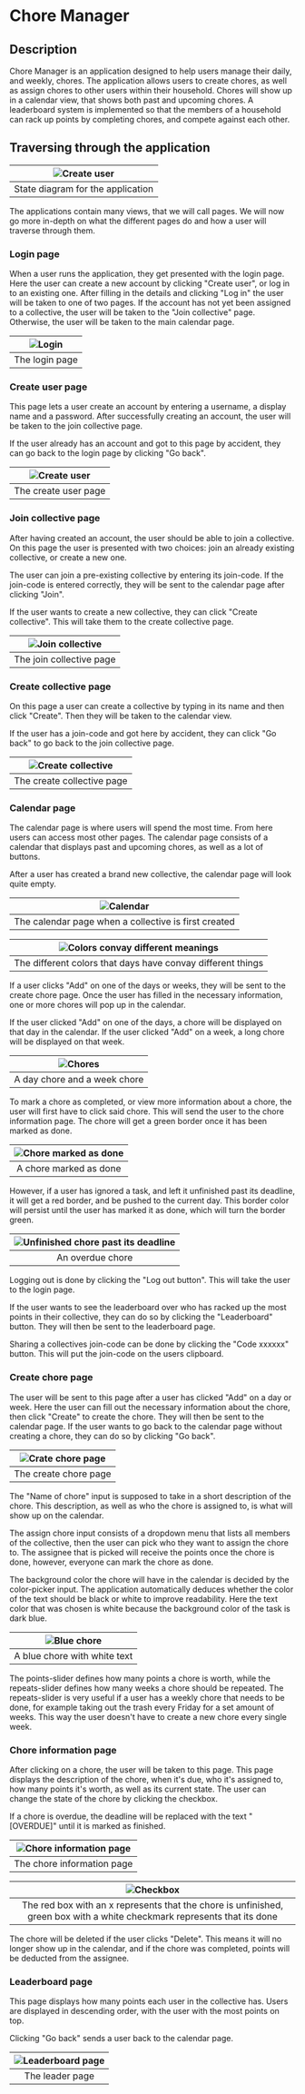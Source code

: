 # Chore Manager
## Description
Chore Manager is an application designed to help users manage their daily, and weekly, chores. The application allows users to create chores, as well as assign chores to other users within their household. Chores will show up in a calendar view, that shows both past and upcoming chores. A leaderboard system is implemented so that the members of a household can rack up points by completing chores, and compete against each other.

## Traversing through the application

|![Create user](../img/stateDiagram.png)|
|:--:|
|State diagram for the application|

The applications contain many views, that we will call pages. We will now go more in-depth on what the different pages do and how a user will traverse through them.

### Login page
When a user runs the application, they get presented with the login page. Here the user can create a new account by clicking "Create user", or log in to an existing one. After filling in the details and clicking "Log in" the user will be taken to one of two pages. If the account has not yet been assigned to a collective, the user will be taken to the "Join collective" page. Otherwise, the user will be taken to the main calendar page.

|![Login](../img/login.png)|
|:--:|
|The login page|

### Create user page
This page lets a user create an account by entering a username, a display name and a password. After successfully creating an account, the user will be taken to the join collective page. 

If the user already has an account and got to this page by accident, they can go back to the login page by clicking "Go back".

|![Create user](../img/create.png)|
|:--:|
|The create user page|

### Join collective page
After having created an account, the user should be able to join a collective. On this page the user is presented with two choices: join an already existing collective, or create a new one. 

The user can join a pre-existing collective by entering its join-code. If the join-code is entered correctly, they will be sent to the calendar page after clicking "Join".

If the user wants to create a new collective, they can click "Create collective". This will take them to the create collective page.

|![Join collective](../img/joinCollective.png)|
|:--:|
|The join collective page|

### Create collective page
On this page a user can create a collective by typing in its name and then click "Create". Then they will be taken to the calendar view.

If the user has a join-code and got here by accident, they can click "Go back" to go back to the join collective page.

|![Create collective](../img/createCollective.png)|
|:--:|
|The create collective page|

### Calendar page
The calendar page is where users will spend the most time. From here users can access most other pages. The calendar page consists of a calendar that displays past and upcoming chores, as well as a lot of buttons. 

After a user has created a brand new collective, the calendar page will look quite empty.

|![Calendar](../img/calendar.png)|
|:--:|
|The calendar page when a collective is first created|

|![Colors convay different meanings](../img/weekColors.png)|
|:--:|
|The different colors that days have convay different things|

If a user clicks "Add" on one of the days or weeks, they will be sent to the create chore page. Once the user has filled in the necessary information, one or more chores will pop up in the calendar.

If the user clicked "Add" on one of the days, a chore will be displayed on that day in the calendar. If the user clicked "Add" on a week, a long chore will be displayed on that week. 

|![Chores](../img/chores.png)|
|:--:|
|A day chore and a week chore|

To mark a chore as completed, or view more information about a chore, the user will first have to click said chore. This will send the user to the chore information page. The chore will get a green border once it has been marked as done.

|![Chore marked as done](../img/marked.png)|
|:--:|
|A chore marked as done|

However, if a user has ignored a task, and left it unfinished past its deadline, it will get a red border, and be pushed to the current day. This border color will persist until the user has marked it as done, which will turn the border green.

|![Unfinished chore past its deadline](../img/overdue.png)|
|:--:|
|An overdue chore|

Logging out is done by clicking the "Log out button". This will take the user to the login page.

If the user wants to see the leaderboard over who has racked up the most points in their collective, they can do so by clicking the "Leaderboard" button. They will then be sent to the leaderboard page. 

Sharing a collectives join-code can be done by clicking the "Code xxxxxx" button. This will put the join-code on the users clipboard.

### Create chore page
The user will be sent to this page after a user has clicked "Add" on a day or week. Here the user can fill out the necessary information about the chore, then click "Create" to create the chore. They will then be sent to the calendar page. If the user wants to go back to the calendar page without creating a chore, they can do so by clicking "Go back".

|![Crate chore page](../img/createChore.png)|
|:--:|
|The create chore page|

The "Name of chore" input is supposed to take in a short description of the chore. This description, as well as who the chore is assigned to, is what will show up on the calendar. 

The assign chore input consists of a dropdown menu that lists all members of the collective, then the user can pick who they want to assign the chore to. The assignee that is picked will receive the points once the chore is done, however, everyone can mark the chore as done. 

The background color the chore will have in the calendar is decided by the color-picker input. The application automatically deduces whether the color of the text should be black or white to improve readability. Here the text color that was chosen is white because the background color of the task is dark blue.

|![Blue chore](../img/blueChore.png)|
|:--:|
|A blue chore with white text|

The points-slider defines how many points a chore is worth, while the repeats-slider defines how many weeks a chore should be repeated. The repeats-slider is very useful if a user has a weekly chore that needs to be done, for example taking out the trash every Friday for a set amount of weeks. This way the user doesn't have to create a new chore every single week.

### Chore information page
After clicking on a chore, the user will be taken to this page. This page displays the description of the chore, when it's due, who it's assigned to, how many points it's worth, as well as its current state. The user can change the state of the chore by clicking the checkbox. 

If a chore is overdue, the deadline will be replaced with the text "[OVERDUE]" until it is marked as finished.

|![Chore information page](../img/choreInfo.png)|
|:--:|
|The chore information page|

|![Checkbox](../img/checkbox.png)|
|:--:|
|The red box with an x represents that the chore is unfinished, green box with a white checkmark represents that its done|

The chore will be deleted if the user clicks "Delete". This means it will no longer show up in the calendar, and if the chore was completed, points will be deducted from the assignee.

### Leaderboard page
This page displays how many points each user in the collective has. Users are displayed in descending order, with the user with the most points on top.

Clicking "Go back" sends a user back to the calendar page.

|![Leaderboard page](../img/leaderboard.png)|
|:--:|
|The leader page|

